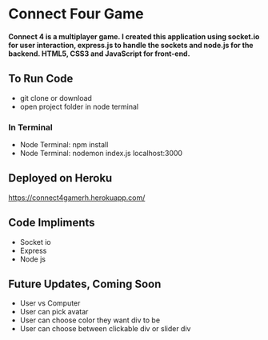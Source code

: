 # Connect Four Game
#### Connect 4 is a multiplayer game. I created this application using socket.io for user interaction, express.js to handle the sockets and node.js for the backend. HTML5, CSS3 and JavaScript for front-end.

## To Run Code
   * git clone or download
   * open project folder in node terminal
### In Terminal
   * Node Terminal: npm install
   * Node Terminal: nodemon index.js localhost:3000
## Deployed on Heroku   
   https://connect4gamerh.herokuapp.com/
## Code Impliments
  * Socket io
  * Express
  * Node js
## Future Updates, Coming Soon
  * User vs Computer
  * User can pick avatar
  * User can choose color they want div to be
  * User can choose between clickable div or slider div

